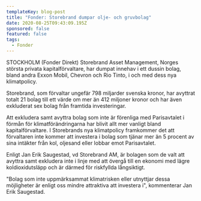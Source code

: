 ```yaml
---
templateKey: blog-post
title: "Fonder: Storebrand dumpar olje- och gruvbolag"
date: 2020-08-25T09:43:09.195Z
sponsored: false
featured: false
tags:
  - Fonder
---
```

STOCKHOLM (Fonder Direkt) Storebrand Asset Management, Norges största privata kapitalförvaltare, har dumpat innehav i ett dussin bolag, bland andra Exxon Mobil, Chevron och Rio Tinto, i och med dess nya klimatpolicy.

Storebrand, som förvaltar ungefär 798 miljarder svenska kronor, har avyttrat totalt 21 bolag till ett värde om mer än 412 miljoner kronor och har även exkluderat sex bolag från framtida investeringar.

Att exkludera samt avyttra bolag som inte är förenliga med Parisavtalet i förmån för klimatförändringarna har blivit allt mer vanligt bland kapitalförvaltare. I Storebrands nya klimatpolicy framkommer det att förvaltaren inte kommer att investera i bolag som tjänar mer än 5 procent av sina intäkter från kol, oljesand eller lobbar emot Parisavtalet.

Enligt Jan Erik Saugestad, vd Storebrand AM, är bolagen som de valt att avyttra samt exkludera inte i linje med att övergå till en ekonomi med lägre koldioxidutsläpp och är därmed för riskfyllda långsiktigt.

"Bolag som inte uppmärksammat klimatrisken eller utnyttjar dessa möjligheter är enligt oss mindre attraktiva att investera i", kommenterar Jan Erik Saugestad.
